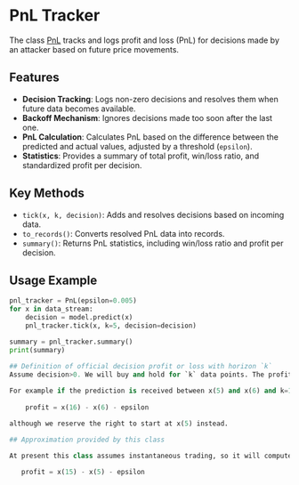 # PnL Tracker

The class [PnL](https://github.com/microprediction/endersgame/blob/main/endersgame/accounting/pnl.py) tracks and logs profit and loss (PnL) for decisions made by an attacker based on future price movements.

## Features
- **Decision Tracking**: Logs non-zero decisions and resolves them when future data becomes available.
- **Backoff Mechanism**: Ignores decisions made too soon after the last one.
- **PnL Calculation**: Calculates PnL based on the difference between the predicted and actual values, adjusted by a threshold (`epsilon`).
- **Statistics**: Provides a summary of total profit, win/loss ratio, and standardized profit per decision.

## Key Methods
- `tick(x, k, decision)`: Adds and resolves decisions based on incoming data.
- `to_records()`: Converts resolved PnL data into records.
- `summary()`: Returns PnL statistics, including win/loss ratio and profit per decision.

## Usage Example
```python
pnl_tracker = PnL(epsilon=0.005)
for x in data_stream:
    decision = model.predict(x)
    pnl_tracker.tick(x, k=5, decision=decision)

summary = pnl_tracker.summary()
print(summary)

## Definition of official decision profit or loss with horizon `k`
Assume decision>0. We will buy and hold for `k` data points. The profit or loss is then adjusted by a trading cost `epsilon`. 
 
For example if the prediction is received between x(5) and x(6) and k=10 then typically: 
    
    profit = x(16) - x(6) - epsilon 

although we reserve the right to start at x(5) instead. 

## Approximation provided by this class

At present this class assumes instantaneous trading, so it will compute

   profit = x(15) - x(5) - epsilon 